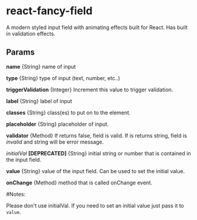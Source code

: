 # react-fancy-field

A modern styled input field with animating effects built for React. Has built in validation effects.


## Params

**name** {String} name of input

**type** {String} type of input (text, number, etc..)

**triggerValidation** {Integer} Increment this value to trigger validation.

**label** {String} label of input

**classes** {String} class(es) to put on to the <FancyButton /> element.

**placeholder** {String} placeholder of input.

**validator** {Method} If returns false, field is valid. If is returns string, field is *invalid* and string will be error message.

*initialVal* **[DEPRECATED]** {String} initial string or number that is contained in the input field.

**value** {String} value of the input field. Can be used to set the initial value.

**onChange** {Method} method that is called onChange event.


#Notes: 

Please don't use initialVal. If you need to set an initial value just pass it to `value`.

